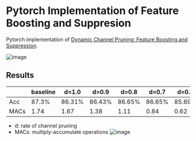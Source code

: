 # Pytorch Implementation of Feature Boosting and Suppresion
Pytorch implementation of [Dynamic Channel Pruning: Feature Boosting and Suppression](https://arxiv.org/abs/1810.05331).

![image](https://user-images.githubusercontent.com/37788686/98621488-b075e300-234a-11eb-9efe-97eac1c97efe.png)

## Results
|   | baseline | d=1.0 | d=0.9 | d=0.8 | d=0.7 | d=0.6 | d=0.5 | d=0.4 | d=0.3 |
| - | -------- | ----- | ----- | ----- | ----- | ----- | ----- | ----- | ----- |
|Acc | 87.3% | 86.31% | 86.43% | 86.65% | 86.65% | 85.69% | 85.45% | 83.91% | 82.51% |
| MACs | 1.74 | 1.67 | 1.38 | 1.11 | 0.84 | 0.62 | 0.44 | 0.28 | 0.16 |

* d: rate of channel pruning
* MACs: multiply-accumulate operations
![image](https://user-images.githubusercontent.com/37788686/98621800-6ccfa900-234b-11eb-911e-3ca64d0c27bd.png)
